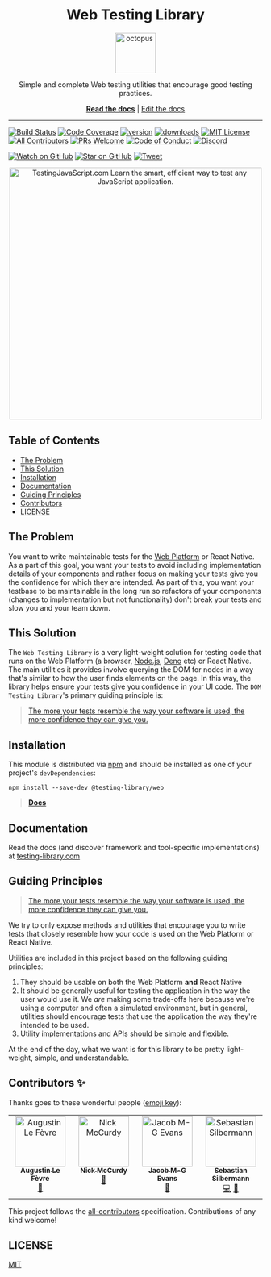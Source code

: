 <div align="center">
<h1>Web Testing Library</h1>

<a href="https://www.emojione.com/emoji/1f419">
  <img
    height="80"
    width="80"
    alt="octopus"
    src="https://raw.githubusercontent.com/testing-library/web-testing-library/main/other/octopus.png"
  />
</a>

<p>Simple and complete Web testing utilities that encourage good testing
practices.</p>

[**Read the docs**](https://testing-library.com/web) |
[Edit the docs](https://github.com/testing-library/testing-library-docs)

</div>

<hr />

<!-- prettier-ignore-start -->
[![Build Status][build-badge]][build]
[![Code Coverage][coverage-badge]][coverage]
[![version][version-badge]][package]
[![downloads][downloads-badge]][npmtrends]
[![MIT License][license-badge]][license]
[![All Contributors][all-contributors-badge]](#contributors)
[![PRs Welcome][prs-badge]][prs]
[![Code of Conduct][coc-badge]][coc]
[![Discord][discord-badge]][discord]

[![Watch on GitHub][github-watch-badge]][github-watch]
[![Star on GitHub][github-star-badge]][github-star]
[![Tweet][twitter-badge]][twitter]
<!-- prettier-ignore-end -->

<div align="center">
  <a href="https://testingjavascript.com">
    <img
      width="500"
      alt="TestingJavaScript.com Learn the smart, efficient way to test any JavaScript application."
      src="https://raw.githubusercontent.com/testing-library/web-testing-library/main/other/testingjavascript.jpg"
    />
  </a>
</div>

## Table of Contents

<!-- START doctoc generated TOC please keep comment here to allow auto update -->
<!-- DON'T EDIT THIS SECTION, INSTEAD RE-RUN doctoc TO UPDATE -->

- [The Problem](#the-problem)
- [This Solution](#this-solution)
- [Installation](#installation)
- [Documentation](#documentation)
- [Guiding Principles](#guiding-principles)
- [Contributors](#contributors)
- [LICENSE](#license)

<!-- END doctoc generated TOC please keep comment here to allow auto update -->

## The Problem

You want to write maintainable tests for the
[Web Platform](https://proposal-common-min-api.deno.dev/) or React Native. As a
part of this goal, you want your tests to avoid including implementation details
of your components and rather focus on making your tests give you the confidence
for which they are intended. As part of this, you want your testbase to be
maintainable in the long run so refactors of your components (changes to
implementation but not functionality) don't break your tests and slow you and
your team down.

## This Solution

The `Web Testing Library` is a very light-weight solution for testing code that
runs on the Web Platform (a browser, [Node.js][node], [Deno](https://deno.land/)
etc) or React Native. The main utilities it provides involve querying the DOM
for nodes in a way that's similar to how the user finds elements on the page. In
this way, the library helps ensure your tests give you confidence in your UI
code. The `DOM Testing Library`'s primary guiding principle is:

> [The more your tests resemble the way your software is used, the more
> confidence they can give you.][guiding-principle]

## Installation

This module is distributed via [npm][npm] and should be installed as one of your
project's `devDependencies`:

```
npm install --save-dev @testing-library/web
```

> [**Docs**](https://testing-library.com/docs/install)

## Documentation

Read the docs (and discover framework and tool-specific implementations) at
[testing-library.com](https://testing-library.com/web)

## Guiding Principles

> [The more your tests resemble the way your software is used, the more
> confidence they can give you.][guiding-principle]

We try to only expose methods and utilities that encourage you to write tests
that closely resemble how your code is used on the Web Platform or React Native.

Utilities are included in this project based on the following guiding
principles:

1. They should be usable on both the Web Platform **and** React Native
2. It should be generally useful for testing the application in the way the user
   would use it. We _are_ making some trade-offs here because we're using a
   computer and often a simulated environment, but in general, utilities should
   encourage tests that use the application the way they're intended to be used.
3. Utility implementations and APIs should be simple and flexible.

At the end of the day, what we want is for this library to be pretty
light-weight, simple, and understandable.

## Contributors ✨

Thanks goes to these wonderful people
([emoji key](https://allcontributors.org/docs/en/emoji-key)):

<!-- ALL-CONTRIBUTORS-LIST:START - Do not remove or modify this section -->
<!-- prettier-ignore-start -->
<!-- markdownlint-disable -->
<table>
  <tbody>
    <tr>
      <td align="center" valign="top" width="14.28%"><a href="https://augustinlf.com/"><img src="https://avatars.githubusercontent.com/u/5271169?v=4?s=100" width="100px;" alt="Augustin Le Fèvre"/><br /><sub><b>Augustin Le Fèvre</b></sub></a><br /><a href="#ideas-AugustinLF" title="Ideas, Planning, & Feedback">🤔</a></td>
      <td align="center" valign="top" width="14.28%"><a href="https://nickmccurdy.com/"><img src="https://avatars.githubusercontent.com/u/927220?v=4?s=100" width="100px;" alt="Nick McCurdy"/><br /><sub><b>Nick McCurdy</b></sub></a><br /><a href="#ideas-nickmccurdy" title="Ideas, Planning, & Feedback">🤔</a></td>
      <td align="center" valign="top" width="14.28%"><a href="https://twitch.tv/jacobmgevans"><img src="https://avatars.githubusercontent.com/u/27247160?v=4?s=100" width="100px;" alt="Jacob M-G Evans"/><br /><sub><b>Jacob M-G Evans</b></sub></a><br /><a href="#ideas-JacobMGEvans" title="Ideas, Planning, & Feedback">🤔</a></td>
      <td align="center" valign="top" width="14.28%"><a href="https://solverfox.dev/"><img src="https://avatars.githubusercontent.com/u/12292047?v=4?s=100" width="100px;" alt="Sebastian Silbermann"/><br /><sub><b>Sebastian Silbermann</b></sub></a><br /><a href="https://github.com/testing-library/web-testing-library/commits?author=eps1lon" title="Code">💻</a> <a href="#ideas-eps1lon" title="Ideas, Planning, & Feedback">🤔</a></td>
    </tr>
  </tbody>
</table>

<!-- markdownlint-restore -->
<!-- prettier-ignore-end -->

<!-- ALL-CONTRIBUTORS-LIST:END -->

This project follows the
[all-contributors](https://github.com/all-contributors/all-contributors)
specification. Contributions of any kind welcome!

## LICENSE

[MIT](LICENSE)

<!-- prettier-ignore-start -->

[npm]: https://www.npmjs.com/
[node]: https://nodejs.org
[build-badge]: https://img.shields.io/github/workflow/status/testing-library/web-testing-library/validate?logo=github&style=flat-square
[build]: https://github.com/testing-library/web-testing-library/actions?query=workflow%3Avalidate
[coverage-badge]: https://img.shields.io/codecov/c/github/testing-library/web-testing-library.svg?style=flat-square
[coverage]: https://codecov.io/github/testing-library/web-testing-library
[version-badge]: https://img.shields.io/npm/v/@testing-library/web.svg?style=flat-square
[package]: https://www.npmjs.com/package/@testing-library/web
[downloads-badge]: https://img.shields.io/npm/dm/@testing-library/web.svg?style=flat-square
[npmtrends]: http://www.npmtrends.com/@testing-library/web
[license-badge]: https://img.shields.io/npm/l/@testing-library/web.svg?style=flat-square
[license]: https://github.com/testing-library/web-testing-library/blob/main/LICENSE
[prs-badge]: https://img.shields.io/badge/PRs-welcome-brightgreen.svg?style=flat-square
[prs]: http://makeapullrequest.com
[coc-badge]: https://img.shields.io/badge/code%20of-conduct-ff69b4.svg?style=flat-square
[coc]: https://github.com/testing-library/web-testing-library/blob/main/CODE_OF_CONDUCT.md
[github-watch-badge]: https://img.shields.io/github/watchers/testing-library/web-testing-library.svg?style=social
[github-watch]: https://github.com/testing-library/web-testing-library/watchers
[github-star-badge]: https://img.shields.io/github/stars/testing-library/web-testing-library.svg?style=social
[github-star]: https://github.com/testing-library/web-testing-library/stargazers
[twitter]: https://twitter.com/intent/tweet?text=Check%20out%20dom-testing-library%20by%20%40testing-library%20https%3A%2F%2Fgithub.com%2Ftesting-library%2Fdom-testing-library%20%F0%9F%91%8D
[twitter-badge]: https://img.shields.io/twitter/url/https/github.com/testing-library/web-testing-library.svg?style=social
[emojis]: https://github.com/all-contributors/all-contributors#emoji-key
[all-contributors]: https://github.com/all-contributors/all-contributors
[all-contributors-badge]: https://img.shields.io/github/all-contributors/testing-library/web-testing-library?color=orange&style=flat-square
[set-immediate]: https://developer.mozilla.org/en-US/docs/Web/API/Window/setImmediate
[guiding-principle]: https://twitter.com/kentcdodds/status/977018512689455106
[jest]: https://facebook.github.io/jest
[discord-badge]: https://img.shields.io/discord/723559267868737556.svg?color=7389D8&labelColor=6A7EC2&logo=discord&logoColor=ffffff&style=flat-square
[discord]: https://discord.gg/testing-library

<!-- prettier-ignore-end -->
